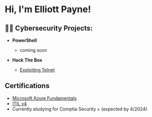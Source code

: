 <h1>Hi, I'm Elliott Payne! 

<h2>👨‍💻 Cybersecurity Projects:</h2>

- <b>PowerShell</b>
  - coming soon
 
- <b>Hack The Box</b>
  - [Exploiting Telnet](https://github.com/Elliott-Payne/Hack-The-Box/blob/main/README.md)

<h2>Certifications</h2>

  - <a href="https://www.credly.com/badges/5ae04f30-df91-49e7-90e9-ddff8e2860c8/public_url" target="_blank"> Microsoft Azure Fundamentals<a/>
  - [ITIL v4](https://ibb.co/VgVSx7z)
  - Currently studying for Comptia Security + (expected by 4/2024)
